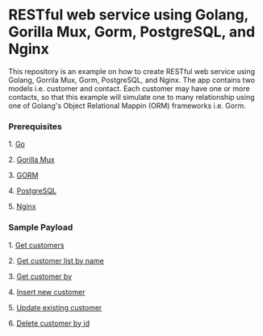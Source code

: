 <h1>RESTful web service using Golang, Gorilla Mux, Gorm, PostgreSQL, and Nginx</h1>

<p>This repository is an example on how to create RESTful web service using Golang, Gorrila Mux, Gorm, PostgreSQL, and Nginx. The app contains two models i.e. customer and contact. Each customer may have one or more contacts, so that this example will simulate one to many relationship using one of Golang's Object Relational Mappin (ORM) frameworks i.e. Gorm. 

<h3>Prerequisites</h3>
<p>1. <a href="https://golang.org">Go</a></p>
<p>2. <a href="http://www.gorillatoolkit.org/pkg/mux">Gorilla Mux</a></p>
<p>3. <a href="http://gorm.io">GORM</a></p>
<p>4. <a href="https://www.postgresql.org">PostgreSQL</a></p>
<p>5. <a href="https://www.nginx.com/">Nginx</a></p>

<h3>Sample Payload</h3>
<p>1. <a href="./resources/getCustomers.png">Get customers</a></p>
<p>2. <a href="./resources/getCustomersByName.png">Get customer list by name</a></p>
<p>3. <a href="./resources/getCustomerById.png">Get customer by</a></p>
<p>4. <a href="./resources/insertCustomer.png">Insert new customer</a></p>
<p>5. <a href="./resources/updateCustomer.png">Update existing customer</a></p>
<p>6. <a href="./resources/deleteCustomerById.png">Delete customer by id</a></p>
